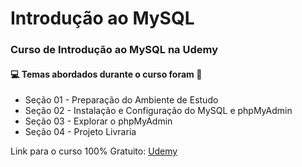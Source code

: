 # Introdução ao MySQL
### Curso de Introdução ao MySQL na Udemy
#### :computer: Temas abordados durante o curso foram :rocket:

- Seção 01 - Preparação do Ambiente de Estudo
- Seção 02 - Instalação e Configuração do MySQL e phpMyAdmin
- Seção 03 - Explorar o phpMyAdmin
- Seção 04 - Projeto Livraria

Link para o curso 100% Gratuito: [Udemy](https://www.udemy.com/course/mysql-phpmyadmin/)
